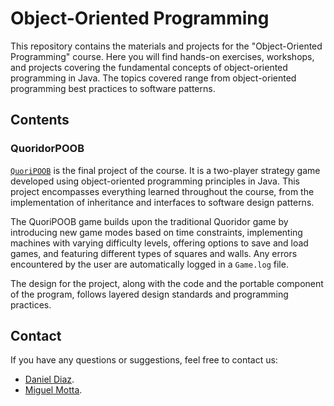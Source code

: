 # Object-Oriented Programming

This repository contains the materials and projects for the "Object-Oriented Programming" course. Here you will find hands-on exercises, workshops, and projects covering the fundamental concepts of object-oriented programming in Java. The topics covered range from object-oriented programming best practices to software patterns.

## Contents

### QuoridorPOOB
[`QuoriPOOB`](https://github.com/MIGUEL-MOTTA-U/POOB_DANIEL_MIGUEL/tree/main/FINAL/Quoridor) is the final project of the course. It is a two-player strategy game developed using object-oriented programming principles in Java. This project encompasses everything learned throughout the course, from the implementation of inheritance and interfaces to software design patterns.

The QuoriPOOB game builds upon the traditional Quoridor game by introducing new game modes based on time constraints, implementing machines with varying difficulty levels, offering options to save and load games, and featuring different types of squares and walls. Any errors encountered by the user are automatically logged in a `Game.log` file.

The design for the project, along with the code and the portable component of the program, follows layered design standards and programming practices.

## Contact
If you have any questions or suggestions, feel free to contact us:
* [Daniel Diaz](https://github.com/dadc1007).
* [Miguel Motta](https://github.com/MIGUEL-MOTTA-U). 
